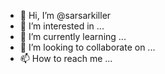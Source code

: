 - 👋 Hi, I’m @sarsarkiller
- 👀 I’m interested in ...
- 🌱 I’m currently learning ...
- 💞️ I’m looking to collaborate on ...
- 📫 How to reach me ...

<!---
sarsarkiller/sarsarkiller is a ✨ special ✨ repository because its `README.md` (this file) appears on your GitHub profile.
You can click the Preview link to take a look at your changes.
--->
